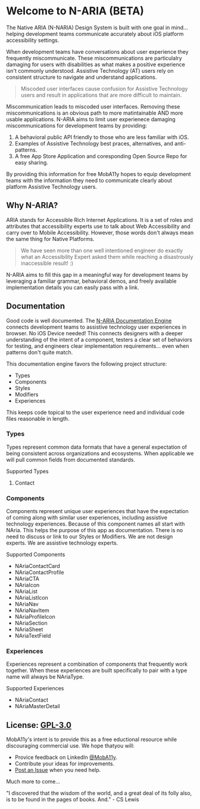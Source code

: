 #  Welcome to N-ARIA (BETA)
The Native ARIA (N-NARIA) Design System is built with one goal in mind... helping development teams communicate accurately about iOS platform accessibility settings. 

When development teams have conversations about user experience they frequently miscommunicate. These miscommunications are particulalry damaging for users with disabilities as what makes a positive experience isn't commonly understood. Assistive Technology (AT) users rely on consistent structure to navigate and understand applications. 

> Miscoded user interfaces cause confusion for Assistive Technology users and result in applications that are more difficult to maintain. 

Miscommunication leads to miscoded user interfaces. Removing these miscommunications is an obvious path to more matintainable AND more usable applications. N-ARIA aims to limit user experienece damaging miscommunications for development teams by providing:

1. A behavioral public API friendly to those who are less familiar with iOS.
2. Examples of Assistive Technology best praces, alternatives, and anti-patterns.
3. A free App Store Application and coresponding Open Source Repo for easy sharing.

By providing this information for free MobA11y hopes to equip development teams with the information they need to communicate clearly about platform Assistive Technology users.

## Why N-ARIA? 
ARIA stands for Accessible Rich Internet Applications. It is a set of roles and attributes that accessibility experts use to talk about Web Accessibility and carry over to Mobile Accessibility. However, those words don't always mean the same thing for Native Platforms. 

> We have seen more than one well intentioned engineer do exactly what an Accessibility Expert asked them while reaching a disastrously inaccessible result! :)

N-ARIA aims to fill this gap in a meaningful way for development teams by leveraging a familiar grammar, behavioral demos, and freely available implementation details you can easily pass with a link.

## Documentation
Good code is well documented. The [N-ARIA Documentation Engine](https://ios.moba11y.com/n-aria) connects development teams to assistive technology user experiences in browser. No iOS Device needed! This connects designers with a deeper understanding of the intent of a component, testers a clear set of behaviors for testing, and engineers clear implementation requirements... even when patterns don't quite match. 

This documentation engine favors the following project structure:

- Types
- Components
- Styles
- Modifiers
- Experiences

This keeps code topical to the user experience need and individual code files reasonable in length.
  
### Types
Types represent common data formats that have a general expectation of being consistent across organizations and ecosystems. When applicable we will pull common fields from documented standards.

Supported Types

1. Contact

### Components
Components represent unique user experiences that have the expectation of coming along with similar user experiences, including assistive technology experiences. Because of this component names all start with NAria. This helps the purpose of this app as documentation. There is no need to discuss or link to our Styles or Modifiers. We are not design experts. We are assistive technology experts. 

Supported Components

- NAriaContactCard
- NAriaContactProfile
- NAriaCTA
- NAriaIcon
- NAriaList
- NAriaListIcon
- NAriaNav
- NAriaNavItem
- NAriaProfileIcon
- NAriaSection
- NAriaSheet
- NAriaTextField

### Experiences
Experiences represent a combination of components that frequently work together. When these experiences are built specifically to pair with a type name will always be NAriaType. 

Supported Experiences

- NAriaContact
- NAriaMasterDetail

## License: [GPL-3.0](https://www.gnu.org/licenses/gpl-3.0.en.html)
MobA11y's intent is to provide this as a free eductional resource while discouraging commercial use. We hope thatyou will:

- Provice feedback on LinkedIn [@MobA11y](https://www.linkedin.com/company/moba11y).
- Contribute your ideas for improvements.
- [Post an Issue](https://github.com/MobA11y/n-aria-ios/issues/new) when you need help.

Much more to come...

"I discovered that the wisdom of the world, and a great deal of its folly also, is to be found in the pages of books. And." - CS Lewis
